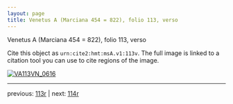 ```yaml
---
layout: page
title: Venetus A (Marciana 454 = 822), folio 113, verso
---
```


Venetus A (Marciana 454 = 822), folio 113, verso

Cite this object as `urn:cite2:hmt:msA.v1:113v`.  The full image is linked to a citation tool you can use to cite regions of the image.

[![VA113VN_0616](http://www.homermultitext.org/iipsrv?IIIF=/project/homer/pyramidal/deepzoom/hmt/vaimg/2017a/VA113VN_0616.tif/full/800,/0/default.jpg)](http://www.homermultitext.org/ict2/?urn=urn:cite2:hmt:vaimg.2017a:VA113VN_0616) 

---

previous:  [113r](../113r/) | next: [114r](../114r/)